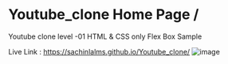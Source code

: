 # Youtube_clone Home Page /

Youtube clone level -01
HTML & CSS only
Flex Box Sample

Live Link : https://sachinlalms.github.io/Youtube_clone/
![image](https://user-images.githubusercontent.com/64086731/169752465-3b91817a-3df0-4c38-ba4c-f78987dc306a.png)

